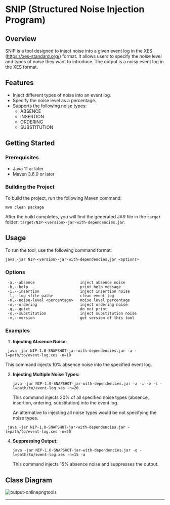 # SNIP (Structured Noise Injection Program)

## Overview

SNIP is a tool designed to inject noise into a given event log in the XES (https://xes-standard.org/) format. It allows users to specify the noise level and types of noise they want to introduce. The output is a noisy event log in the XES format.

## Features

- Inject different types of noise into an event log.
- Specify the noise level as a percentage.
- Supports the following noise types:
  - ABSENCE
  - INSERTION
  - ORDERING
  - SUBSTITUTION

## Getting Started

### Prerequisites

- Java 11 or later
- Maven 3.6.0 or later

### Building the Project

To build the project, run the following Maven command:

```
mvn clean package
```

After the build completes, you will find the generated JAR file in the `target` folder: `target/NIP-<version>-jar-with-dependencies.jar`.

## Usage

To run the tool, use the following command format:

```
java -jar NIP-<version>-jar-with-dependencies.jar <options>
```

### Options

```
 -a,--absence                    inject absence noise
 -h,--help                       print help message
 -i,--insertion                  inject insertion noise
 -l,--log <file path>            clean event log
 -n,--noise-level <percentage>   noise level percentage
 -o,--ordering                   inject ordering noise
 -q,--quiet                      do not print
 -s,--substitution               inject substitution noise
 -v,--version                    get version of this tool
```

### Examples

1. **Injecting Absence Noise:**

  ```
   java -jar NIP-1.0-SNAPSHOT-jar-with-dependencies.jar -a -l=path/to/event-log.xes -n=10
   ```

   This command injects 10% absence noise into the specified event log.

2. **Injecting Multiple Noise Types:**

   ```
   java -jar NIP-1.0-SNAPSHOT-jar-with-dependencies.jar -a -i -o -s -l=path/to/event-log.xes -n=20
   ```

   This command injects 20% of all specified noise types (absence, insertion, ordering, substitution) into the event log.

   An alternative to injecting all noise types would be not specifying the noise types.
   
  ```
   java -jar NIP-1.0-SNAPSHOT-jar-with-dependencies.jar -l=path/to/event-log.xes -n=20
   ```

4. **Suppressing Output:**

   ```
   java -jar NIP-1.0-SNAPSHOT-jar-with-dependencies.jar -q -l=path/to/event-log.xes -n=15 -a
   ```

   This command injects 15% absence noise and suppresses the output.

## Class Diagram
![output-onlinepngtools](https://github.com/AnandiKarunaratne/NIP/assets/49262441/7ea12fbe-4170-40cd-a4d0-4021a83b753a)

---
